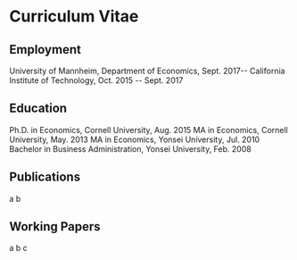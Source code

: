 # Curriculum Vitae

## Employment
University of Mannheim, Department of Economics, Sept. 2017--
California Institute of Technology, Oct. 2015 -- Sept. 2017

## Education
Ph.D. in Economics, Cornell University, Aug. 2015
MA in Economics, Cornell University, May. 2013
MA in Economics, Yonsei University, Jul. 2010
Bachelor in Business Administration, Yonsei University, Feb. 2008

## Publications
a 
b

## Working Papers
a
b
c


